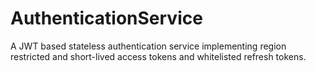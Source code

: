 # AuthenticationService
A JWT based stateless authentication service implementing region restricted and short-lived access tokens and whitelisted refresh tokens. 
